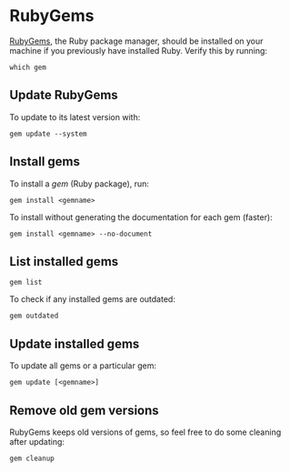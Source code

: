 # RubyGems

[RubyGems](http://rubygems.org/), the Ruby package manager, should be installed on your machine if you previously have installed Ruby. Verify this by running:

    which gem

## Update RubyGems

To update to its latest version with:

    gem update --system

## Install gems

To install a _gem_ (Ruby package), run:

    gem install <gemname>

To install without generating the documentation for each gem (faster):

    gem install <gemname> --no-document

## List installed gems

    gem list

To check if any installed gems are outdated:

    gem outdated

## Update installed gems

To update all gems or a particular gem:

    gem update [<gemname>]

## Remove old gem versions

RubyGems keeps old versions of gems, so feel free to do some cleaning after updating:

    gem cleanup
